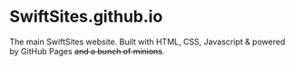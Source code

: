 # SwiftSites.github.io
The main SwiftSites website. Built with HTML, CSS, Javascript & powered by GitHub Pages ~~and a bunch of minions~~.
